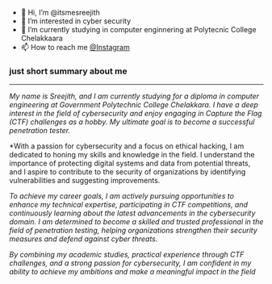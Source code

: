 - 👋 Hi, I’m @itsmesreejith
- 👀 I’m interested in cyber security
- 🌱 I’m currently studying in computer enginnering at Polytecnic College Chelakkaara 
- 📫 How to reach me 	[@Instagram](https://www.instagram.com/thesreejithc/)



### just short summary about me
----------------
*My name is Sreejith, and I am currently studying for a diploma in computer engineering at Government Polytechnic College Chelakkara. I have a deep interest in the field of cybersecurity and enjoy engaging in Capture the Flag (CTF) challenges as a hobby. My ultimate goal is to become a successful penetration tester.*

*With a passion for cybersecurity and a focus on ethical hacking, I am dedicated to honing my skills and knowledge in the field. I understand the importance of protecting digital systems and data from potential threats, and I aspire to contribute to the security of organizations by identifying vulnerabilities and suggesting improvements.

*To achieve my career goals, I am actively pursuing opportunities to enhance my technical expertise, participating in CTF competitions, and continuously learning about the latest advancements in the cybersecurity domain. I am determined to become a skilled and trusted professional in the field of penetration testing, helping organizations strengthen their security measures and defend against cyber threats.*

*By combining my academic studies, practical experience through CTF challenges, and a strong passion for cybersecurity, I am confident in my ability to achieve my ambitions and make a meaningful impact in the field*




<!---
itsmesreejith/itsmesreejith is a ✨ special ✨ repository because its `README.md` (this file) appears on your GitHub profile.
You can click the Preview link to take a look at your changes.
--->
